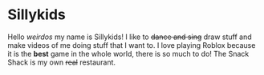 # Sillykids
Hello *weirdos* my name is Sillykids! I like to ~~dance and sing~~ draw stuff and make videos of me doing stuff that I want to. I love playing Roblox because it is the **best** game in the whole world, there is so much to do! The Snack Shack is my own ~~real~~ restaurant.

